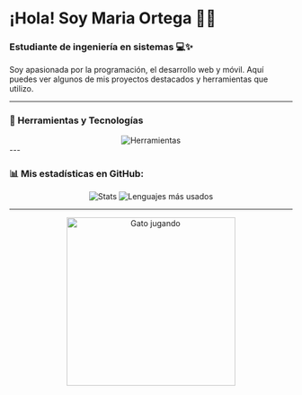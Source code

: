 # ¡Hola! Soy Maria Ortega 👩‍💻

### Estudiante de ingeniería en sistemas 💻✨
Soy apasionada por la programación, el desarrollo web y móvil. Aquí puedes ver algunos de mis proyectos destacados y herramientas que utilizo.

---

### 🔧 Herramientas y Tecnologías
<div align="center">
  <img src="https://skillicons.dev/icons?i=html,css,js,php,python,dart,flutter,java,typescript,vscode,firebase,laravel,filament,docker," alt="Herramientas" />
</div>
---

### 📊 Mis estadísticas en GitHub:
<div align="center">
  <img src="https://github-readme-stats.vercel.app/api?username=masamasa28&show_icons=true&theme=radical" alt="Stats" />
  <img src="https://github-readme-stats.vercel.app/api/top-langs/?username=masamasa28&layout=compact&theme=radical" alt="Lenguajes más usados" />
</div>

---

<div align="center">
  <img src="https://cataas.com/cat/gif" alt="Gato jugando" width="300"/>
</div>
